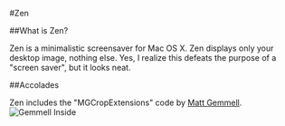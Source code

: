 #Zen

##What is Zen?

Zen is a minimalistic screensaver for Mac OS X. Zen displays only your desktop image, nothing else. Yes, I realize this defeats the purpose of a "screen saver", but it looks neat.

##Accolades

Zen includes the "MGCropExtensions" code by [Matt Gemmell](http://mattgemmell.com/).
![Gemmell Inside](http://mattgemmell.com/images/gemmell_inside_wide_small.png)